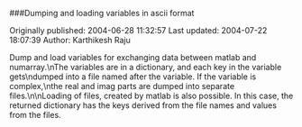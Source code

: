 ###Dumping and loading variables in ascii format

Originally published: 2004-06-28 11:32:57
Last updated: 2004-07-22 18:07:39
Author: Karthikesh Raju

Dump and load variables for exchanging data between matlab and numarray.\nThe variables are in a dictionary, and each key in the variable gets\ndumped into a file named after the variable. If the variable is complex,\nthe real and imag parts are dumped into separate files.\n\nLoading of files, created by matlab is also possible. In this case, the returned dictionary has the keys derived from the file names and values from the files.